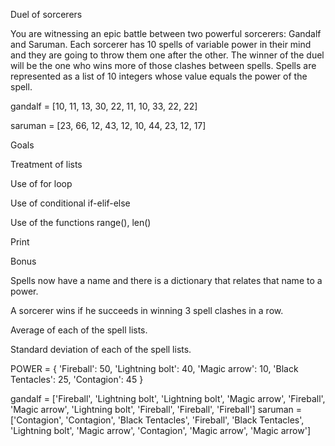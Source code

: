 Duel of sorcerers

You are witnessing an epic battle between two powerful sorcerers: Gandalf and Saruman. Each sorcerer has 10 spells of variable power in their mind and they are going to throw them one after the other. The winner of the duel will be the one who wins more of those clashes between spells. Spells are represented as a list of 10 integers whose value equals the power of the spell.

gandalf = [10, 11, 13, 30, 22, 11, 10, 33, 22, 22]

saruman = [23, 66, 12, 43, 12, 10, 44, 23, 12, 17]

Goals

Treatment of lists

Use of for loop

Use of conditional if-elif-else

Use of the functions range(), len()

Print

Bonus

Spells now have a name and there is a dictionary that relates that name to a power.

A sorcerer wins if he succeeds in winning 3 spell clashes in a row.

Average of each of the spell lists.

Standard deviation of each of the spell lists.

POWER = {
    'Fireball': 50, 
    'Lightning bolt': 40, 
    'Magic arrow': 10, 
    'Black Tentacles': 25, 
    'Contagion': 45
}

gandalf = ['Fireball', 'Lightning bolt', 'Lightning bolt', 'Magic arrow', 'Fireball', 
           'Magic arrow', 'Lightning bolt', 'Fireball', 'Fireball', 'Fireball']
saruman = ['Contagion', 'Contagion', 'Black Tentacles', 'Fireball', 'Black Tentacles', 
           'Lightning bolt', 'Magic arrow', 'Contagion', 'Magic arrow', 'Magic arrow']
